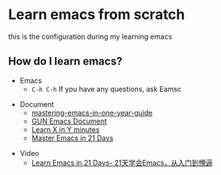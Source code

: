 # Learn emacs from scratch

this is the configuration during my learning emacs

## How do I learn emacs?

- Emacs 
  - `C-h C-h` If you have any questions, ask Eamsc

+ Document
  - [mastering-emacs-in-one-year-guide](https://github.com/redguardtoo/mastering-emacs-in-one-year-guide/blob/master/guide-zh.org)
  - [GUN Emacs Document](http://www.gnu.org/software/emacs/documentation.html)
  - [Learn X in Y minutes](https://learnxinyminutes.com/)
  - [Master Emacs in 21 Days](http://book.emacs-china.org/)

- Video
  - [Learn Emacs in 21 Days- 21天学会Emacs，从入门到懵逼](https://www.bilibili.com/video/BV1Dx411z7i3?from=search&seid=8248076408763636305)